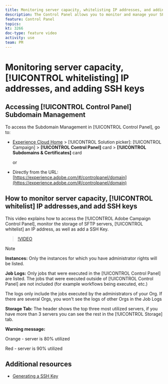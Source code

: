 ```yaml
---
title: Monitoring server capacity, whitelisting IP addresses, and adding SSH keys
description: The Control Panel allows you to monitor and manage your SFTP storage by instance and whitelist IP addresses.
feature: Control Panel
topics: 
kt: 3266
doc-type: feature video
activity: use
team: PM
---
```


# Monitoring server capacity, [!UICONTROL whitelisting] IP addresses, and adding SSH keys

## Accessing [!UICONTROL Control Panel] Subdomain Management

To access the Subdomain Management in [!UICONTROL Control Panel], go to:

* [Experience Cloud Home](https://experience.adobe.com/#/home) > [!UICONTROL Solution picker]: [!UICONTROL Campaign] > **[!UICONTROL Control Panel]** card > **[!UICONTROL Subdomains & Certificates]** card
  
  or
* Directly from the URL: [https://experience.adobe.com/#/controlpanel/domain](https://experience.adobe.com/#/controlpanel/domain)

## How to monitor server capacity, [!UICONTROL whitelist] IP addresses,and add SSH keys

This video explains how to access the [!UICONTROL Adobe Campaign Control Panel], monitor the storage of SFTP servers, [!UICONTROL whitelist] an IP address, as well as add a SSH Key.

>[!VIDEO](https://video.tv.adobe.com/v/27270?quality=12)

>[!NOTE]
>
>**Instances:** Only the instances for which you have administrator rights will be listed.
>
>**Job Logs:** Only jobs that were executed in the [!UICONTROL Control Panel] are listed. The jobs that were executed outside of [!UICONTROL Control Panel] are not included (for example workflows being executed, etc.)
>
>The logs only include the jobs executed by the administrators of your Org. If there are several Orgs, you won't see the logs of other Orgs in the Job Logs
>
>**Storage Tab:** The header shows the top three most utilized servers, if you have more than 3 servers you can see the rest in the [!UICONTROL Storage] tab.
>
>**Warning message:**
>
>Orange - server is 80% utilized
>
>Red - server is 90% utilized
>

## Additional resources

* [Generating a SSH Key](/help/acs/administrating/control-panel/generate-ssh-key.md)
